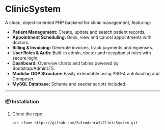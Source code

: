 # ClinicSystem

A clean, object-oriented PHP backend for clinic management, featuring:

- **Patient Management:** Create, update and search patient records.  
- **Appointment Scheduling:** Book, view and cancel appointments with doctors.  
- **Billing & Invoicing:** Generate invoices, track payments and expenses.  
- **User Roles & Auth:** Built-in admin, doctor and receptionist roles with secure login.  
- **Dashboard:** Overview charts and tables powered by Bootstrap/AdminLTE.  
- **Modular OOP Structure:** Easily extendable using PSR-4 autoloading and Composer.  
- **MySQL Database:** Schema and seeder scripts included.

---

### 📦 Installation

1. Clone the repo:  
   ```bash
   git clone https://github.com/SalemAshraf/ClinicSystem.git
